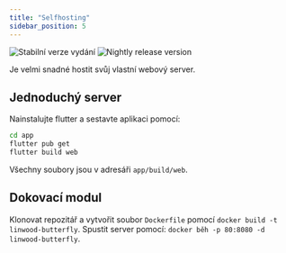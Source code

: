 ```yaml
---
title: "Selfhosting"
sidebar_position: 5
---
```


![Stabilní verze vydání](https://img.shields.io/badge/dynamic/yaml?color=c4840d&label=Stable&query=%24.version&url=https%3A%2F%2Fraw.githubusercontent.com%2FLinwoodDev%2Fbutterfly%2Fstable%2Fapp%2Fpubspec.yaml&style=for-the-badge) ![Nightly release version](https://img.shields.io/badge/dynamic/yaml?color=f7d28c&label=Nightly&query=%24.version&url=https%3A%2F%2Fraw.githubusercontent.com%2FLinwoodDev%2Fbutterfly%2Fnightly%2Fapp%2Fpubspec.yaml&style=for-the-badge)

Je velmi snadné hostit svůj vlastní webový server.

## Jednoduchý server

Nainstalujte flutter a sestavte aplikaci pomocí:

```bash
cd app
flutter pub get
flutter build web
```

Všechny soubory jsou v adresáři `app/build/web`.

## Dokovací modul

Klonovat repozitář a vytvořit soubor `Dockerfile` pomocí `docker build -t linwood-butterfly`. Spustit server pomocí: `docker běh -p 80:8080 -d linwood-butterfly`.

